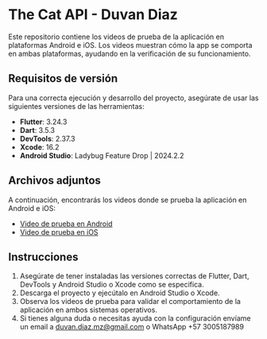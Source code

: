 # The Cat API - Duvan Diaz

Este repositorio contiene los videos de prueba de la aplicación en plataformas Android e iOS. Los videos muestran cómo la app se comporta en ambas plataformas, ayudando en la verificación de su funcionamiento.

## Requisitos de versión

Para una correcta ejecución y desarrollo del proyecto, asegúrate de usar las siguientes versiones de las herramientas:

- **Flutter**: 3.24.3
- **Dart**: 3.5.3
- **DevTools**: 2.37.3
- **Xcode**: 16.2
- **Android Studio**: Ladybug Feature Drop | 2024.2.2

## Archivos adjuntos

A continuación, encontrarás los videos donde se prueba la aplicación en Android e iOS:

- [Video de prueba en Android](https://github.com/user-attachments/assets/ce54b8fc-0641-47eb-8f27-7fa1afd68438)
- [Video de prueba en iOS](https://github.com/user-attachments/assets/82761639-f71e-4a17-ab8d-0b78f309bea5)

## Instrucciones

1. Asegúrate de tener instaladas las versiones correctas de Flutter, Dart, DevTools y Android Studio o Xcode como se especifica.
2. Descarga el proyecto y ejecútalo en Android Studio o Xcode.
3. Observa los videos de prueba para validar el comportamiento de la aplicación en ambos sistemas operativos.
4. Si tienes alguna duda o necesitas ayuda con la configuración envíame un email a duvan.diaz.mz@gmail.com o WhatsApp +57 3005187989
